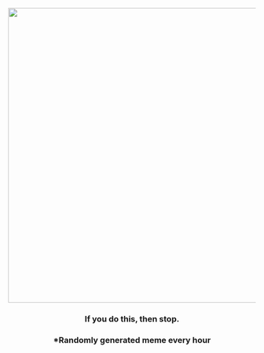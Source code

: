 <p align="center">
        <img src="https://i.redd.it/3gbn1otfa0t91.jpg" width="600" height="600">
        </p>
        <h3 align="center">If you do this, then stop.</h3>
        <h3 align="center">*Randomly generated meme every hour</h3>
    